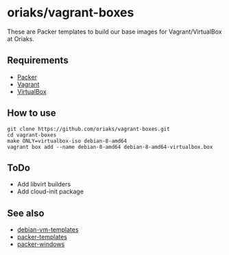 # oriaks/vagrant-boxes

These are Packer templates to build our base images for Vagrant/VirtualBox at Oriaks.

## Requirements

- [Packer](https://packer.io/)
- [Vagrant](https://www.vagrantup.com/)
- [VirtualBox](https://www.virtualbox.org/)

## How to use

```console
git clone https://github.com/oriaks/vagrant-boxes.git
cd vagrant-boxes
make ONLY=virtualbox-iso debian-8-amd64
vagrant box add --name debian-8-amd64 debian-8-amd64-virtualbox.box
```

## ToDo

- Add libvirt builders
- Add cloud-init package

## See also

- [debian-vm-templates](https://anonscm.debian.org/git/cloud/debian-vm-templates.git/)
- [packer-templates](https://github.com/shiguredo/packer-templates/)
- [packer-windows](https://github.com/joefitzgerald/packer-windows/)
